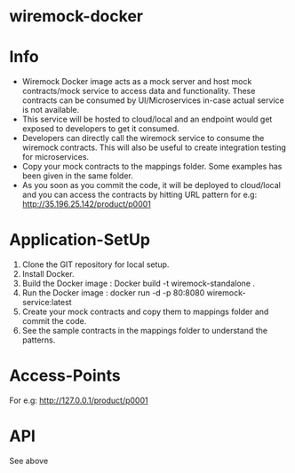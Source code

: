 # wiremock-docker
# Info

- Wiremock Docker image acts as a mock server and host mock contracts/mock service to access data and functionality. 
These contracts can be consumed by UI/Microservices in-case actual service is not available.
- This service will be hosted to cloud/local and an endpoint would get exposed to developers to get it consumed.
- Developers can directly call the wiremock service to consume the wiremock contracts. This will also be useful to create integration testing for microservices.
- Copy your mock contracts to the mappings folder. Some examples has been given in the same folder.
- As you soon as you commit the code, it will be deployed to cloud/local and you can access the contracts by hitting URL pattern for e.g:  http://35.196.25.142/product/p0001

# Application-SetUp

1. Clone the GIT repository for local setup.
2. Install Docker.
3. Build the Docker image : Docker build -t wiremock-standalone .
4. Run the Docker image <You can change the port> : docker run -d -p 80:8080 wiremock-service:latest
5. Create your mock contracts and copy them to mappings folder and commit the code.
6. See the sample contracts in the mappings folder to understand the patterns.

# Access-Points

For e.g: http://127.0.0.1/product/p0001

# API
See above
